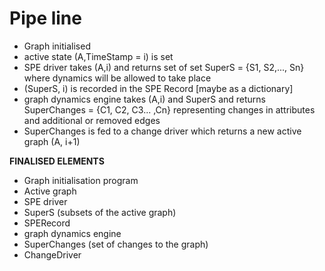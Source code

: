 
# Pipe line 

- Graph initialised 
- active state (A,TimeStamp = i) is set 
- SPE driver takes (A,i) and returns set of set SuperS = {S1, S2,..., Sn} where dynamics will be allowed to take place 
- (SuperS, i) is recorded in the SPE Record [maybe as a dictionary]
- graph dynamics engine takes (A,i) and SuperS and returns SuperChanges = {C1, C2, C3... ,Cn} representing changes in attributes and additional or removed edges 
- SuperChanges is fed to a change driver which returns a new active graph (A, i+1)

**FINALISED ELEMENTS** 
- Graph initialisation program 
- Active graph 
- SPE driver 
- SuperS (subsets of the active graph) 
- SPERecord 
- graph dynamics engine 
- SuperChanges (set of changes to the graph) 
- ChangeDriver 
